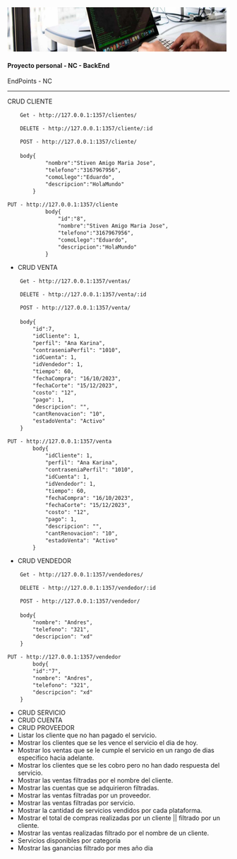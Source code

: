<img src="./assets/img/fondo.jpg" height="100px" width="100%"/>

#### Proyecto personal - NC - BackEnd

 EndPoints - NC 

<hr> 

CRUD CLIENTE
```Js
    Get - http://127.0.0.1:1357/clientes/
```
```Js
    DELETE - http://127.0.0.1:1357/cliente/:id
```
```Js
    POST - http://127.0.0.1:1357/cliente/
           
    body{
            "nombre":"Stiven Amigo Maria Jose",
            "telefono":"3167967956",
            "comoLlego":"Eduardo",
            "descripcion":"HolaMundo"
        }
```
```Js
PUT - http://127.0.0.1:1357/cliente 
            body{
                "id":"8",
                "nombre":"Stiven Amigo Maria Jose",
                "telefono":"3167967956",
                "comoLlego":"Eduardo",
                "descripcion":"HolaMundo"
            }
```
* CRUD VENTA
```Js
    Get - http://127.0.0.1:1357/ventas/
```
```Js
    DELETE - http://127.0.0.1:1357/venta/:id
```
```Js
    POST - http://127.0.0.1:1357/venta/
           
    body{
        "id":7,
        "idCliente": 1,
        "perfil": "Ana Karina",
        "contraseniaPerfil": "1010",
        "idCuenta": 1,
        "idVendedor": 1,
        "tiempo": 60,
        "fechaCompra": "16/10/2023",
        "fechaCorte": "15/12/2023",
        "costo": "12",
        "pago": 1,
        "descripcion": "",
        "cantRenovacion": "10",
        "estadoVenta": "Activo"
    }
```
```Js
PUT - http://127.0.0.1:1357/venta 
        body{
            "idCliente": 1,
            "perfil": "Ana Karina",
            "contraseniaPerfil": "1010",
            "idCuenta": 1,
            "idVendedor": 1,
            "tiempo": 60,
            "fechaCompra": "16/10/2023",
            "fechaCorte": "15/12/2023",
            "costo": "12",
            "pago": 1,
            "descripcion": "",
            "cantRenovacion": "10",
            "estadoVenta": "Activo"
        }
```

* CRUD VENDEDOR
```Js
    Get - http://127.0.0.1:1357/vendedores/
```
```Js
    DELETE - http://127.0.0.1:1357/vendedor/:id
```
```Js
    POST - http://127.0.0.1:1357/vendedor/
           
    body{
        "nombre": "Andres",
        "telefono": "321",
        "descripcion": "xd"
    }
```
```Js
PUT - http://127.0.0.1:1357/vendedor 
        body{
        "id":"7",
        "nombre": "Andres",
        "telefono": "321",
        "descripcion": "xd"
    }
```
* CRUD SERVICIO
* CRUD CUENTA
* CRUD PROVEEDOR
* Listar los cliente que no han pagado el servicio.
* Mostrar los clientes que se les vence el servicio el dia de hoy.
* Mostrar los ventas que se le cumple el servicio en un rango de dias especifico hacia adelante.
* Mostrar los clientes que se les cobro pero no han dado respuesta del servicio.
* Mostrar las ventas filtradas por el nombre del cliente.
* Mostrar las cuentas que se adquirieron filtradas.
* Mostrar las ventas filtradas por un proveedor.
* Mostrar las ventas filtradas por servicio.
* Mostrar la cantidad de servicios vendidos por cada plataforma.
* Mostrar el total de compras realizadas por un cliente || filtrado por un cliente.
* Mostrar las ventas realizadas filtrado por el nombre de un cliente.
* Servicios disponibles por categoria
* Mostrar las ganancias filtrado por mes año dia 